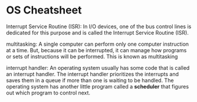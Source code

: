 # OS Cheatsheet

Interrupt Service Routine (ISR): In I/O devices, one of the bus control lines is dedicated for this purpose and is called the Interrupt Service Routine (ISR).

multitasking: A single computer can perform only one computer instruction at a time. But, because it can be interrupted, it can manage how programs or sets of instructions will be performed. This is known as multitasking

interrupt handler: An operating system usually has some code that is called an interrupt handler. The interrupt handler prioritizes the interrupts and saves them in a queue if more than one is waiting to be handled. The operating system has another little program called a **scheduler** that figures out which program to control next.